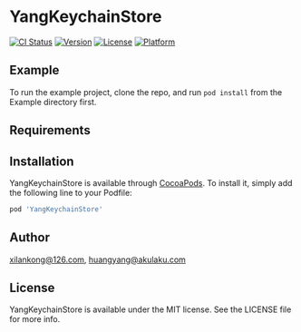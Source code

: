 # YangKeychainStore

[![CI Status](https://img.shields.io/travis/xilankong@126.com/YangKeychainStore.svg?style=flat)](https://travis-ci.org/xilankong@126.com/YangKeychainStore)
[![Version](https://img.shields.io/cocoapods/v/YangKeychainStore.svg?style=flat)](https://cocoapods.org/pods/YangKeychainStore)
[![License](https://img.shields.io/cocoapods/l/YangKeychainStore.svg?style=flat)](https://cocoapods.org/pods/YangKeychainStore)
[![Platform](https://img.shields.io/cocoapods/p/YangKeychainStore.svg?style=flat)](https://cocoapods.org/pods/YangKeychainStore)

## Example

To run the example project, clone the repo, and run `pod install` from the Example directory first.

## Requirements

## Installation

YangKeychainStore is available through [CocoaPods](https://cocoapods.org). To install
it, simply add the following line to your Podfile:

```ruby
pod 'YangKeychainStore'
```

## Author

xilankong@126.com, huangyang@akulaku.com

## License

YangKeychainStore is available under the MIT license. See the LICENSE file for more info.
